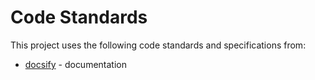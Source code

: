 # Code Standards
This project uses the following code standards and specifications from:
- [docsify](https://docsify.js.org) - documentation
